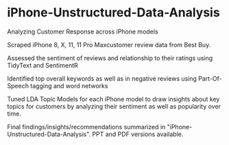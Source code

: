 # iPhone-Unstructured-Data-Analysis
Analyzing Customer Response across iPhone models

Scraped iPhone 8, X, 11, 11 Pro Maxcustomer review data from Best Buy.

Assessed the sentiment of reviews and relationship to their ratings using TidyText and SentimentR

Identified top overall keywords as well as in negative reviews using Part-Of-Speech tagging and word networks

Tuned LDA Topic Models for each iPhone model to draw insights about key topics for customers by analyzing their sentiment as well as popularity over time.

Final findings/insights/recommendations summarized in "iPhone-Unstructured-Data-Analysis". PPT and PDF versions available.
